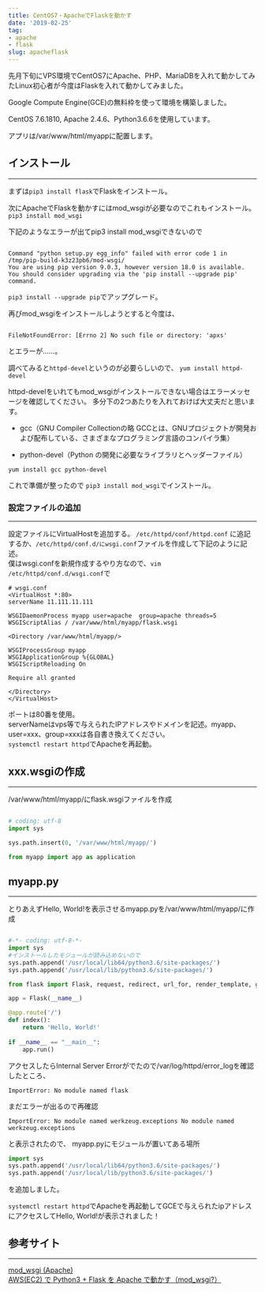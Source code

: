 ```yaml
---
title: CentOS7・ApacheでFlaskを動かす
date: '2019-02-25'
tag:
- apache
- flask
slug: apacheflask
---
```


先月下旬にVPS環境でCentOS7にApache、PHP、MariaDBを入れて動かしてみたLinux初心者が今度はFlaskを入れて動かしてみました。

Google Compute Engine(GCE)の無料枠を使って環境を構築しました。

CentOS 7.6.1810, Apache 2.4.6、Python3.6.6を使用しています。

アプリは/var/www/html/myappに配置します。

## インストール
---

まずは`pip3 install flask`でFlaskをインストール。

次にApacheでFlaskを動かすにはmod_wsgiが必要なのでこれもインストール。
`pip3 install mod_wsgi`

下記のようなエラーが出てpip3 install mod_wsgiできないので

```

Command "python setup.py egg_info" failed with error code 1 in /tmp/pip-build-k3z23pb6/mod-wsgi/
You are using pip version 9.0.3, however version 18.0 is available.
You should consider upgrading via the 'pip install --upgrade pip' command.
```

`pip3 install --upgrade pip`でアップグレード。

再びmod_wsgiをインストールしようとすると今度は、

```

FileNotFoundError: [Errno 2] No such file or directory: 'apxs'
```

とエラーが……。

調べてみると`httpd-devel`というのが必要らしいので、
`yum install httpd-devel`

httpd-develをいれてもmod_wsgiがインストールできない場合はエラーメッセージを確認してください。
多分下の2つあたりを入れておけば大丈夫だと思います。

- gcc（GNU Compiler Collectionの略 GCCとは、GNUプロジェクトが開発および配布している、さまざまなプログラミング言語のコンパイラ集）

- python-devel（Python の開発に必要なライブラリとヘッダーファイル）

`yum install gcc python-devel`

これで準備が整ったので
`pip3 install mod_wsgi`でインストール。

### 設定ファイルの追加
---

設定ファイルにVirtualHostを追加する。
`/etc/httpd/conf/httpd.conf` に追記するか、`/etc/httpd/conf.d/にwsgi.conf`ファイルを作成して下記のように記述。  
僕はwsgi.confを新規作成するやり方なので、`vim /etc/httpd/conf.d/wsgi.conf`で

```
# wsgi.conf
<VirtualHost *:80>
serverName 11.111.11.111

WSGIDaemonProcess myapp user=apache  group=apache threads=5
WSGIScriptAlias / /var/www/html/myapp/flask.wsgi

<Directory /var/www/html/myapp/>

WSGIProcessGroup myapp
WSGIApplicationGroup %{GLOBAL}
WSGIScriptReloading On

Require all granted

</Directory>
</VirtualHost>

```


ポートは80番を使用。  
serverNameはvps等で与えられたIPアドレスやドメインを記述。myapp、user=xxx、group=xxxは各自書き換えてください。  
`systemctl restart httpd`でApacheを再起動。

## xxx.wsgiの作成
---

/var/www/html/myapp/にflask.wsgiファイルを作成

```python

# coding: utf-8
import sys

sys.path.insert(0, '/var/www/html/myapp/')

from myapp import app as application

```



## myapp.py
---

とりあえずHello, World!を表示させるmyapp.pyを/var/www/html/myapp/に作成

```python

#-*- coding: utf-8-*-
import sys 
#インストールしたモジュールが読み込めないので
sys.path.append('/usr/local/lib64/python3.6/site-packages/')
sys.path.append('/usr/local/lib/python3.6/site-packages/')

from flask import Flask, request, redirect, url_for, render_template, g

app = Flask(__name__)

@app.route('/')
def index():
    return 'Hello, World!'
    
if __name__ == "__main__":
    app.run()
```


アクセスしたらInternal Server Errorがでたので/var/log/httpd/error_logを確認したところ、
```
ImportError: No module named flask
```

まだエラーが出るので再確認

```
ImportError: No module named werkzeug.exceptions No module named werkzeug.exceptions
```

と表示されたので、
myapp.pyにモジュールが置いてある場所

```python
import sys
sys.path.append('/usr/local/lib64/python3.6/site-packages/')
sys.path.append('/usr/local/lib/python3.6/site-packages/')
```

を追加しました。

`systemctl restart httpd`でApacheを再起動してGCEで与えられたipアドレスにアクセスしてHello, World!が表示されました！


## 参考サイト
---

[mod_wsgi (Apache)](http://flask.pocoo.org/docs/1.0/deploying/mod_wsgi/)  
[AWS(EC2) で Python3 + Flask を Apache で動かす（mod_wsgi?）](https://qiita.com/yabekenzo/items/346142e29db36b77e42d)
